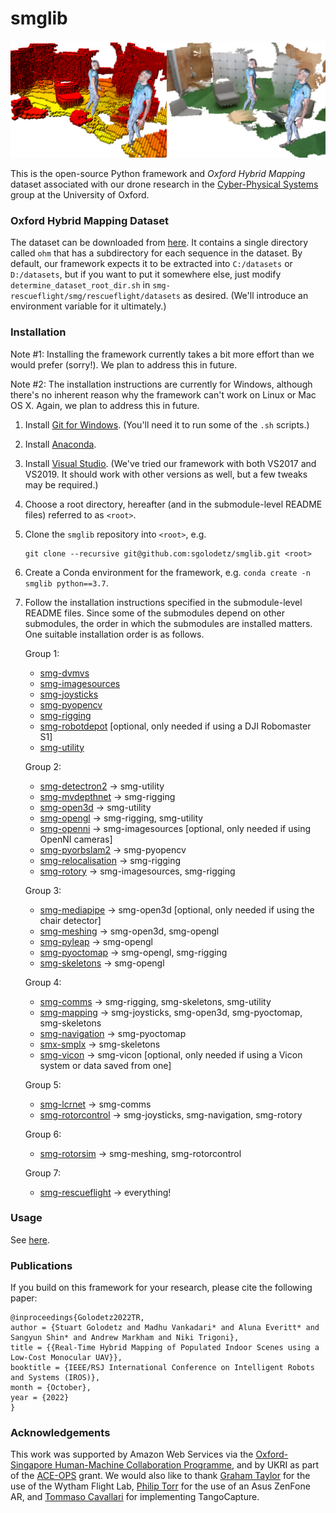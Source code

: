 # smglib

![teaser](teaser.png)

This is the open-source Python framework and *Oxford Hybrid Mapping* dataset associated with our drone research in the [Cyber-Physical Systems](https://www.cs.ox.ac.uk/activities/cyberphysical/) group at the University of Oxford.

### Oxford Hybrid Mapping Dataset

The dataset can be downloaded from [here](https://hybridmapping-ohm.s3.eu-west-1.amazonaws.com/ohm.tar.gz). It contains a single directory called `ohm` that has a subdirectory for each sequence in the dataset. By default, our framework expects it to be extracted into `C:/datasets` or `D:/datasets`, but if you want to put it somewhere else, just modify `determine_dataset_root_dir.sh` in `smg-rescueflight/smg/rescueflight/datasets` as desired. (We'll introduce an environment variable for it ultimately.)

### Installation

Note #1: Installing the framework currently takes a bit more effort than we would prefer (sorry!). We plan to address this in future.

Note #2: The installation instructions are currently for Windows, although there's no inherent reason why the framework can't work on Linux or Mac OS X. Again, we plan to address this in future.

1. Install [Git for Windows](https://gitforwindows.org). (You'll need it to run some of the `.sh` scripts.)

2. Install [Anaconda](https://www.anaconda.com).

3. Install [Visual Studio](https://visualstudio.microsoft.com/downloads). (We've tried our framework with both VS2017 and VS2019. It should work with other versions as well, but a few tweaks may be required.)

4. Choose a root directory, hereafter (and in the submodule-level README files) referred to as `<root>`.

5. Clone the `smglib` repository into `<root>`, e.g.

   ```
   git clone --recursive git@github.com:sgolodetz/smglib.git <root>
   ```

6. Create a Conda environment for the framework, e.g. `conda create -n smglib python==3.7`.

7. Follow the installation instructions specified in the submodule-level README files. Since some of the submodules depend on other submodules, the order in which the submodules are installed matters. One suitable installation order is as follows.

   Group 1:
   - [smg-dvmvs](https://github.com/sgolodetz/smg-dvmvs/blob/master/README.md)
   - [smg-imagesources](https://github.com/sgolodetz/smg-imagesources/blob/master/README.md)
   - [smg-joysticks](https://github.com/sgolodetz/smg-joysticks/blob/master/README.md)
   - [smg-pyopencv](https://github.com/sgolodetz/smg-pyopencv/blob/master/README.md)
   - [smg-rigging](https://github.com/sgolodetz/smg-rigging/blob/master/README.md)
   - [smg-robotdepot](https://github.com/sgolodetz/smg-robotdepot/blob/master/README.md) [optional, only needed if using a DJI Robomaster S1]
   - [smg-utility](https://github.com/sgolodetz/smg-utility/blob/master/README.md)

   Group 2:
   - [smg-detectron2](https://github.com/sgolodetz/smg-detectron2/blob/master/README.md) -> smg-utility
   - [smg-mvdepthnet](https://github.com/sgolodetz/smg-mvdepthnet/blob/master/README.md) -> smg-rigging
   - [smg-open3d](https://github.com/sgolodetz/smg-open3d/blob/master/README.md) -> smg-utility
   - [smg-opengl](https://github.com/sgolodetz/smg-opengl/blob/master/README.md) -> smg-rigging, smg-utility
   - [smg-openni](https://github.com/sgolodetz/smg-openni/blob/master/README.md) -> smg-imagesources [optional, only needed if using OpenNI cameras]
   - [smg-pyorbslam2](https://github.com/sgolodetz/smg-pyorbslam2/blob/master/README.md) -> smg-pyopencv
   - [smg-relocalisation](https://github.com/sgolodetz/smg-relocalisation/blob/master/README.md) -> smg-rigging
   - [smg-rotory](https://github.com/sgolodetz/smg-rotory/blob/master/README.md) -> smg-imagesources, smg-rigging

   Group 3:
   - [smg-mediapipe](https://github.com/sgolodetz/smg-mediapipe/blob/master/README.md) -> smg-open3d [optional, only needed if using the chair detector]
   - [smg-meshing](https://github.com/sgolodetz/smg-meshing/blob/master/README.md) -> smg-open3d, smg-opengl
   - [smg-pyleap](https://github.com/sgolodetz/smg-pyleap/blob/master/README.md) -> smg-opengl
   - [smg-pyoctomap](https://github.com/sgolodetz/smg-pyoctomap/blob/master/README.md) -> smg-opengl, smg-rigging
   - [smg-skeletons](https://github.com/sgolodetz/smg-skeletons/blob/master/README.md) -> smg-opengl

   Group 4:
   - [smg-comms](https://github.com/sgolodetz/smg-comms/blob/master/README.md) -> smg-rigging, smg-skeletons, smg-utility
   - [smg-mapping](https://github.com/sgolodetz/smg-mapping/blob/master/README.md) -> smg-joysticks, smg-open3d, smg-pyoctomap, smg-skeletons
   - [smg-navigation](https://github.com/sgolodetz/smg-navigation/blob/master/README.md) -> smg-pyoctomap
   - [smx-smplx](https://github.com/sgolodetz/smg-smplx/blob/master/README.md) -> smg-skeletons
   - [smg-vicon](https://github.com/sgolodetz/smg-vicon/blob/master/README.md) -> smg-vicon [optional, only needed if using a Vicon system or data saved from one]

   Group 5:
   - [smg-lcrnet](https://github.com/sgolodetz/smg-lcrnet/blob/master/README.md) -> smg-comms
   - [smg-rotorcontrol](https://github.com/sgolodetz/smg-rotorcontrol/blob/master/README.md) -> smg-joysticks, smg-navigation, smg-rotory

   Group 6:
   - [smg-rotorsim](https://github.com/sgolodetz/smg-rotorsim/blob/master/README.md) -> smg-meshing, smg-rotorcontrol

   Group 7:
   - [smg-rescueflight](https://github.com/sgolodetz/smg-rescueflight/blob/master/README.md) -> everything!

### Usage

See [here](USAGE.md).

### Publications

If you build on this framework for your research, please cite the following paper:

```
@inproceedings{Golodetz2022TR,
author = {Stuart Golodetz and Madhu Vankadari* and Aluna Everitt* and Sangyun Shin* and Andrew Markham and Niki Trigoni},
title = {{Real-Time Hybrid Mapping of Populated Indoor Scenes using a Low-Cost Monocular UAV}},
booktitle = {IEEE/RSJ International Conference on Intelligent Robots and Systems (IROS)},
month = {October},
year = {2022}
}
```

### Acknowledgements

This work was supported by Amazon Web Services via the [Oxford-Singapore Human-Machine Collaboration Programme](https://www.mpls.ox.ac.uk/innovation-and-business-partnerships/human-machine-collaboration/human-machine-collaboration-programme-oxford-research-pillar), and by UKRI as part of the [ACE-OPS](https://gtr.ukri.org/projects?ref=EP%2FS030832%2F1) grant. We would also like to thank [Graham Taylor](https://www.biology.ox.ac.uk/people/professor-graham-taylor) for the use of the Wytham Flight Lab, [Philip Torr](https://eng.ox.ac.uk/people/philip-torr/) for the use of an Asus ZenFone AR, and [Tommaso Cavallari](https://uk.linkedin.com/in/tcavallari) for implementing TangoCapture.
